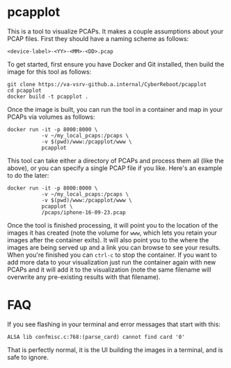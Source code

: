 # pcapplot

This is a tool to visualize PCAPs.  It makes a couple assumptions about your
PCAP files.  First they should have a naming scheme as follows:

```
<device-label>-<YY>-<MM>-<DD>.pcap
```

To get started, first ensure you have Docker and Git installed, then build the
image for this tool as follows:

```
git clone https://va-vsrv-github.a.internal/CyberReboot/pcapplot
cd pcapplot
docker build -t pcapplot .
```

Once the image is built, you can run the tool in a container and map in your
PCAPs via volumes as follows:

```
docker run -it -p 8000:8000 \
           -v ~/my_local_pcaps:/pcaps \
           -v $(pwd)/www:/pcapplot/www \
           pcapplot
```

This tool can take either a directory of PCAPs and process them all (like the
above), or you can specify a single PCAP file if you like. Here's an example to
do the later:

```
docker run -it -p 8000:8000 \
           -v ~/my_local_pcaps:/pcaps \
           -v $(pwd)/www:/pcapplot/www \
           pcapplot \
           /pcaps/iphone-16-09-23.pcap
```

Once the tool is finished processing, it will point you to the location of the
images it has created (note the volume for `www`, which lets you retain your
images after the container exits).  It will also point you to the where the
images are being served up and a link you can browse to see your results.  When
you're finished you can `ctrl-c` to stop the container.  If you want to add
more data to your visualization just run the container again with new PCAPs and
it will add it to the visualization (note the same filename will overwrite any
pre-existing results with that filename).

# FAQ

If you see flashing in your terminal and error messages that start with this:

```
ALSA lib confmisc.c:768:(parse_card) cannot find card '0'
```

That is perfectly normal, it is the UI building the images in a terminal, and
is safe to ignore.
